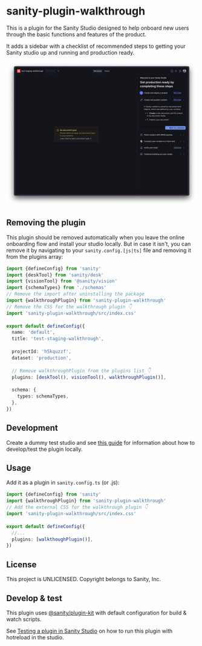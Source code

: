 # sanity-plugin-walkthrough

This is a plugin for the Sanity Studio designed to help onboard new users through the basic functions and features of the product.

It adds a sidebar with a checklist of recommended steps to getting your Sanity studio up and running and production ready.

![](screenshot.png)

## Removing the plugin

This plugin should be removed automatically when you leave the online onboarding flow and install your studio locally. But in case it isn't, you can remove it by navigating to your `sanity.config.[js|ts]` file and removing it from the plugins array:

```ts
import {defineConfig} from 'sanity'
import {deskTool} from 'sanity/desk'
import {visionTool} from '@sanity/vision'
import {schemaTypes} from './schemas'
// Remove the import after uninstalling the package
import {walkthroughPlugin} from 'sanity-plugin-walkthrough'
// Remove the CSS for the walkthrough plugin 👇
import 'sanity-plugin-walkthrough/src/index.css'

export default defineConfig({
  name: 'default',
  title: 'test-staging-walkthrough',

  projectId: 'h5kquzzf',
  dataset: 'production',

  // Remove walkthroughPlugin from the plugins list 👇
  plugins: [deskTool(), visionTool(), walkthroughPlugin()],

  schema: {
    types: schemaTypes,
  },
})
```

## Development

Create a dummy test studio and see [this guide](https://arc.net/l/quote/paovovjp) for information about how to develop/test the plugin locally.

## Usage

Add it as a plugin in `sanity.config.ts` (or .js):

```ts
import {defineConfig} from 'sanity'
import {walkthroughPlugin} from 'sanity-plugin-walkthrough'
// Add the external CSS for the walkthrough plugin 👇
import 'sanity-plugin-walkthrough/src/index.css'

export default defineConfig({
  //...
  plugins: [walkthoughPlugin()],
})
```

## License

This project is UNLICENSED. Copyright belongs to Sanity, Inc.

## Develop & test

This plugin uses [@sanity/plugin-kit](https://github.com/sanity-io/plugin-kit)
with default configuration for build & watch scripts.

See [Testing a plugin in Sanity Studio](https://github.com/sanity-io/plugin-kit#testing-a-plugin-in-sanity-studio)
on how to run this plugin with hotreload in the studio.
